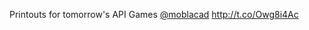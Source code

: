 Printouts for tomorrow's API Games <a href="http://twitter.com/moblacad">@moblacad</a> <a href="http://t.co/Owg8i4Ac">http://t.co/Owg8i4Ac</a>